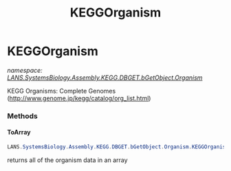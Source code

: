 ﻿---
title: KEGGOrganism
---

# KEGGOrganism
_namespace: [LANS.SystemsBiology.Assembly.KEGG.DBGET.bGetObject.Organism](N-LANS.SystemsBiology.Assembly.KEGG.DBGET.bGetObject.Organism.html)_

KEGG Organisms: Complete Genomes (http://www.genome.jp/kegg/catalog/org_list.html)

### Methods

#### ToArray
```csharp
LANS.SystemsBiology.Assembly.KEGG.DBGET.bGetObject.Organism.KEGGOrganism.ToArray
```
returns all of the organism data in an array




